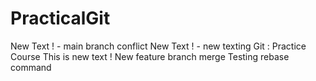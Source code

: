 # PracticalGit
New Text ! - main branch conflict
New Text ! - new texting
Git : Practice Course
This is new text !
New feature branch merge
Testing rebase command
